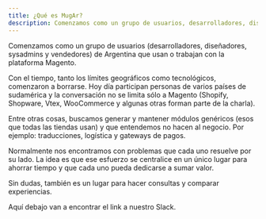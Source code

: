 ```yaml
---
title: ¿Qué es MugAr?
description: Comenzamos como un grupo de usuarios, desarrolladores, diseñadores, sysadmins y vendedores que usan o trabajan con la plataforma Magento.
---
```


Comenzamos como un grupo de usuarios (desarrolladores, diseñadores, sysadmins y vendedores) de Argentina que usan o trabajan con la plataforma Magento.

Con el tiempo, tanto los límites geográficos como tecnológicos, comenzaron a borrarse. Hoy día participan personas de varios países de sudamérica y la conversación no se limita sólo a Magento (Shopify, Shopware, Vtex, WooCommerce y algunas otras forman parte de la charla).

Entre otras cosas, buscamos generar y mantener módulos genéricos (esos que todas las tiendas usan) y que entendemos no hacen al negocio. Por ejemplo: traducciones, logística y gateways de pagos.

Normalmente nos encontramos con problemas que cada uno resuelve por su lado. La idea es que ese esfuerzo se centralice en un único lugar para ahorrar tiempo y que cada uno pueda dedicarse a sumar valor.

Sin dudas, también es un lugar para hacer consultas y comparar experiencias.

Aquí debajo van a encontrar el link a nuestro Slack.